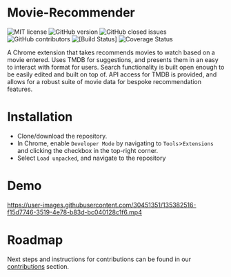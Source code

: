 # Movie-Recommender

![MIT license](https://img.shields.io/badge/License-MIT-green.svg)
![GitHub version](https://img.shields.io/github/manifest-json/v/arnoldlee850807/Movie-Recommender)
![GitHub closed issues](https://img.shields.io/github/issues/arnoldlee850807/Movie-Recommender)
![GitHub contributors](https://img.shields.io/github/contributors/arnoldlee850807/Movie-Recommender)
![[Build Status]](https://img.shields.io/gitlab/pipeline/arnoldlee850807/Movie-Recommender)
![Coverage Status](https://img.shields.io/gitlab/coverage/arnoldlee850807/Movie-Recommender)

A Chrome extension that takes recommends movies to watch based on a movie entered. Uses TMDB for suggestions, and presents them in an easy to interact with format for users. Search functionality is built open enough to be easily edited and built on top of. API access for TMDB is provided, and allows for a robust suite of movie data for bespoke recommendation features.

# Installation

- Clone/download the repository.
- In Chrome, enable `Developer Mode` by navigating to `Tools`>`Extensions` and clicking the checkbox in the top-right corner.
- Select `Load unpacked`, and navigate to the repository

# Demo

https://user-images.githubusercontent.com/30451351/135382516-f15d7746-3519-4e78-b83d-bc040128c1f6.mp4

# Roadmap

Next steps and instructions for contributions can be found in our [contributions](https://github.com/arnoldlee850807/Movie-Recommender/CONTRIBUTING.md) section.

